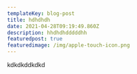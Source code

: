 ```yaml
---
templateKey: blog-post
title: hdhdhdh
date: 2021-04-28T09:19:49.860Z
description: hhdhdhdddddhh
featuredpost: true
featuredimage: /img/apple-touch-icon.png
---
```

kdkdkddkdkd
